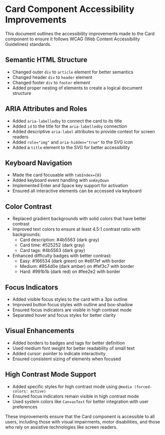 # Card Component Accessibility Improvements

This document outlines the accessibility improvements made to the Card component to ensure it follows WCAG (Web Content Accessibility Guidelines) standards.

## Semantic HTML Structure

- Changed outer `div` to `article` element for better semantics
- Changed header `div` to `header` element
- Changed footer `div` to `footer` element
- Added proper nesting of elements to create a logical document structure

## ARIA Attributes and Roles

- Added `aria-labelledby` to connect the card to its title
- Added `id` to the title for the `aria-labelledby` connection
- Added descriptive `aria-label` attributes to provide context for screen readers
- Added `role="img"` and `aria-hidden="true"` to the SVG icon
- Added a `title` element to the SVG for better accessibility

## Keyboard Navigation

- Made the card focusable with `tabIndex={0}`
- Added keyboard event handling with `onKeyDown`
- Implemented Enter and Space key support for activation
- Ensured all interactive elements can be accessed via keyboard

## Color Contrast

- Replaced gradient backgrounds with solid colors that have better contrast
- Improved text colors to ensure at least 4.5:1 contrast ratio with backgrounds:
  - Card description: #4b5563 (dark gray)
  - Card time: #525252 (dark gray)
  - Card tags: #4b5563 (dark gray)
- Enhanced difficulty badges with better contrast:
  - Easy: #166534 (dark green) on #e6f7ef with border
  - Medium: #854d0e (dark amber) on #fef3c7 with border
  - Hard: #991b1b (dark red) on #fee2e2 with border

## Focus Indicators

- Added visible focus styles to the card with a 3px outline
- Improved button focus styles with outline and box-shadow
- Ensured focus indicators are visible in high contrast mode
- Separated hover and focus styles for better clarity

## Visual Enhancements

- Added borders to badges and tags for better definition
- Used medium font weight for better readability of small text
- Added cursor: pointer to indicate interactivity
- Ensured consistent sizing of elements when focused

## High Contrast Mode Support

- Added specific styles for high contrast mode using `@media (forced-colors: active)`
- Ensured focus indicators remain visible in high contrast mode
- Used system colors like `CanvasText` for better integration with user preferences

These improvements ensure that the Card component is accessible to all users, including those with visual impairments, motor disabilities, and those who rely on assistive technologies like screen readers.